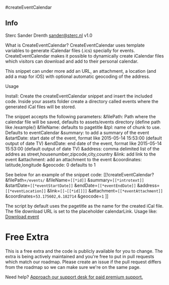 #createEventCalendar

## Info
Sterc
Sander Drenth <sander@sterc.nl> v1.0  

What is CreateEventCalendar?
CreateEventCalendar uses template variables to generate iCalendar files (.ics) specially for events. CreateEventCalendar makes it possible to dynamically create iCalendar files which visitors can download and add to their personal calendar.

This snippet can under more add an URL, an attachment, a location (and add a map for iOS) with optional automatic geocoding of the address.

Usage

Install:
Create the createEventCalendar snippet and insert the included code. Inside your assets folder create a directory called events where the generated iCal files will be stored.

The snippet accepts the following parameters:
&filePath: Path where the calendar file will be saved, defaults to assets/events directory (define path like /example/)
&fileName: defaults to pagetitle
&tpl: name of chunk to use. Defaults to eventCalendar
&summary: to add a summary of the event
&startDate: start date of the event, format like 2015-05-14 15:53:00 (default output of date TV)
&endDate: end date of the event, format like 2015-05-14 15:53:00 (default output of date TV)
&address: comma delimited list of the addres as street,housenumber,zipcode,city,country
&link: add link to the event
&attachment: add an attachment to the event
&coordinates: latitude,longitude
&geocode: 0 defaults to 1

See below for an example of the snippet code:
[[!createEventCalendar?
    &filePath=`/events/`
    &fileName=`[[*id]]`
    &summary=`[[*introtext]]`
    &startDate=`[[*eventStartDate]]`
    &endDate=`[[*eventEndDate]]`
    &address=`[[*eventLocation]]`
    &link=`[[~[[*id]]]]`
    &attachment=`[[*eventAttachment]]`
    &coordinates=`53.175602,6.182714`
    &geocode=`1`
]]

The script by default uses the pagetitle as the name for the created iCal file. The file download URL is set to the placeholder calendarLink.
Usage like:
<a href="[[+calendarLink]]">Download event</a>

# Free Extra
This is a free extra and the code is publicly available for you to change. The extra is being actively maintained and you're free to put in pull requests which match our roadmap. Please create an issue if the pull request differs from the roadmap so we can make sure we're on the same page.

Need help? [Approach our support desk for paid premium support.](mailto:service@sterc.com)
